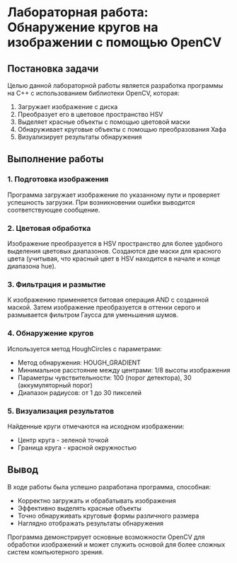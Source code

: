 # Лабораторная работа: Обнаружение кругов на изображении с помощью OpenCV

## Постановка задачи
Целью данной лабораторной работы является разработка программы на C++ с использованием библиотеки OpenCV, которая:
1. Загружает изображение с диска
2. Преобразует его в цветовое пространство HSV
3. Выделяет красные объекты с помощью цветовой маски
4. Обнаруживает круговые объекты с помощью преобразования Хафа
5. Визуализирует результаты обнаружения

## Выполнение работы

### 1. Подготовка изображения
Программа загружает изображение по указанному пути и проверяет успешность загрузки. При возникновении ошибки выводится соответствующее сообщение.

### 2. Цветовая обработка
Изображение преобразуется в HSV пространство для более удобного выделения цветовых диапазонов. Создаются две маски для красного цвета (учитывая, что красный цвет в HSV находится в начале и конце диапазона hue).

### 3. Фильтрация и размытие
К изображению применяется битовая операция AND с созданной маской. Затем изображение преобразуется в оттенки серого и размывается фильтром Гаусса для уменьшения шумов.

### 4. Обнаружение кругов
Используется метод HoughCircles с параметрами:
- Метод обнаружения: HOUGH_GRADIENT
- Минимальное расстояние между центрами: 1/8 высоты изображения
- Параметры чувствительности: 100 (порог детектора), 30 (аккумуляторный порог)
- Диапазон радиусов: от 1 до 30 пикселей

### 5. Визуализация результатов
Найденные круги отмечаются на исходном изображении:
- Центр круга - зеленой точкой
- Граница круга - красной окружностью

## Вывод
В ходе работы была успешно разработана программа, способная:
- Корректно загружать и обрабатывать изображения
- Эффективно выделять красные объекты
- Точно обнаруживать круговые формы различного размера
- Наглядно отображать результаты обнаружения

Программа демонстрирует основные возможности OpenCV для обработки изображений и может служить основой для более сложных систем компьютерного зрения.
